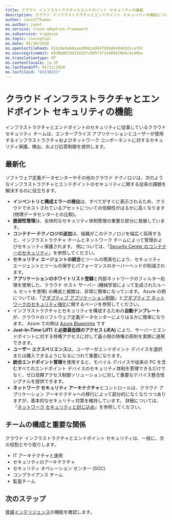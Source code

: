 ```yaml
---
title: クラウド インフラストラクチャとエンドポイント セキュリティの機能
description: クラウド インフラストラクチャとエンドポイント セキュリティの機能について説明します。
author: JanetCThomas
ms.author: janet
ms.service: cloud-adoption-framework
ms.subservice: organize
ms.topic: conceptual
ms.date: 04/30/2020
ms.openlocfilehash: 81dc8e9ab0aaad9981dd44fdbbd64d4b5d1caf87
ms.sourcegitcommit: 60d8b863d431b5d7c005f2f14488620b6c4c49be
ms.translationtype: HT
ms.contentlocale: ja-JP
ms.lasthandoff: 05/12/2020
ms.locfileid: "83230231"
---
```

# <a name="function-of-cloud-infrastructure-and-endpoint-security"></a>クラウド インフラストラクチャとエンドポイント セキュリティの機能

インフラストラクチャとエンドポイントのセキュリティに従事しているクラウド セキュリティ チームは、エンタープライズ アプリケーションとユーザーが使用するインフラストラクチャおよびネットワーク コンポーネントに対するセキュリティ保護、検出、および応答制御を提供します。

## <a name="modernization"></a>最新化

ソフトウェア定義データセンターやその他のクラウド テクノロジは、次のようなインフラストラクチャとエンドポイントのセキュリティに関する従来の課題を解決するのに役立ちます。

- **インベントリと構成エラーの検出**は、すべてがすぐに表示されるため、クラウドでホストされているアセットについての信頼性がはるかに高くなります (物理データセンターとの比較)。
- **脆弱性管理**は、全体的なセキュリティ体制管理の重要な部分に発展しています。
- **コンテナー テクノロジの追加**は、組織がこのテクノロジを幅広く採用すると、インフラストラクチャ チームとネットワーク チームによって管理およびセキュリティ保護されます。 例については、「[Security Center のコンテナーのセキュリティ](https://docs.microsoft.com/azure/security-center/container-security)」を参照してください。
- **セキュリティ エージェントの統合**とツールの簡素化により、セキュリティ エージェントとツールの保守とパフォーマンスのオーバーヘッドが削減されます。
- **アプリケーションのホワイトリスト登録**と内部ネットワークのフィルター処理を使用した、クラウド ホスト サーバー (機械学習によって生成されたルール セットを使用) の構成と展開は、非常に簡単になっています。 Azure の例については、「[アダプティブ アプリケーション制御](https://docs.microsoft.com/azure/security-center/security-center-adaptive-application)」と[アダプティブ ネットワークのセキュリティ強化](https://docs.microsoft.com/azure/security-center/security-center-adaptive-network-hardening)に関するページを参照してください。
- インフラストラクチャとセキュリティを構成するための**自動テンプレート**が、クラウドのソフトウェア定義データセンターによりはるかに簡単になります。 Azure での例は [Azure Blueprints](https://docs.microsoft.com/azure/governance/blueprints/overview) です
- **Just-In-Time (JIT) と必要最低限のアクセス (JEA)** により、サーバーとエンドポイントに対する特権アクセスに対して最小限の特権の原則を実際に適用できます。
- **ユーザー エクスペリエンス**は、ユーザーがエンドポイント デバイスを選択または購入できるようになるにつれて重要になります。
- **統合エンドポイント管理**を使用すると、モバイル デバイスや従来の PC を含むすべてのエンドポイント デバイスのセキュリティ体制を管理できるだけでなく、ゼロ信頼アクセス制御ソリューションに対して重要なデバイス整合性シグナルを提供できます。
- **ネットワーク セキュリティ アーキテクチャ**とコントロールは、クラウド アプリケーション アーキテクチャへの移行によって部分的になくなりつつありますが、基本的なセキュリティ対策を維持しています。 詳細については、「[ネットワーク セキュリティと封じ込め](https://docs.microsoft.com/azure/architecture/framework/security/network-security-containment)」を参照してください。

## <a name="team-composition-and-key-relationships"></a>チームの構成と重要な関係

クラウド インフラストラクチャとエンドポイント セキュリティは、一般に、次の役割とやり取りします。

- IT アーキテクチャと運用
- セキュリティのアーキテクチャ
- セキュリティ オペレーション センター (SOC)
- コンプライアンス チーム
- 監査チーム

## <a name="next-steps"></a>次のステップ

[脅威インテリジェンス](./cloud-security-threat-intelligence.md)の機能を確認します。

